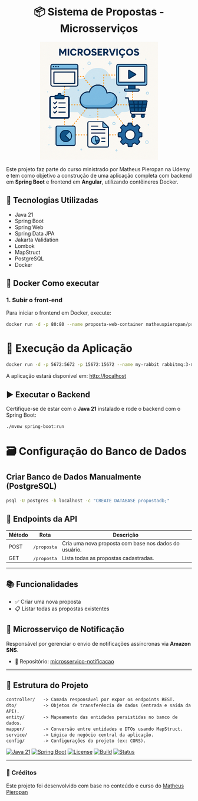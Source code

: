<div align="center">
 <h1>📦 Sistema de Propostas - Microsserviços </h1>
  <img src="microsservico-matheus.png" style="width: 320px; height: 320px; object-fit: cover;" />
</div>



Este projeto faz parte do curso ministrado por Matheus Pieropan na Udemy e tem como objetivo a construção de uma aplicação completa com backend em **Spring Boot** e frontend em **Angular**, utilizando contêineres Docker.

## 🔧 Tecnologias Utilizadas
- Java 21
- Spring Boot
- Spring Web
- Spring Data JPA
- Jakarta Validation
- Lombok
- MapStruct
- PostgreSQL
- Docker

## 🐳 Docker Como executar

### 1. Subir o front-end

Para iniciar o frontend em Docker, execute:

```bash
docker run -d -p 80:80 --name proposta-web-container matheuspieropan/proposta-web
```
# 🧪 Execução da Aplicação

```bash
docker run -d -p 5672:5672 -p 15672:15672 --name my-rabbit rabbitmq:3-management
```

A aplicação estará disponível em: [http://localhost](http://localhost)

## ▶️ Executar o Backend

Certifique-se de estar com o **Java 21** instalado e rode o backend com o Spring Boot:

```bash
./mvnw spring-boot:run

```
# 🗃️ Configuração do Banco de Dados

## Criar Banco de Dados Manualmente (PostgreSQL)

```bash
psql -U postgres -h localhost -c "CREATE DATABASE propostadb;"
```


## 📄 Endpoints da API

| Método | Rota        | Descrição                                              |
|--------|-------------|--------------------------------------------------------|
| POST   | `/proposta` | Cria uma nova proposta com base nos dados do usuário. |
| GET    | `/proposta` | Lista todas as propostas cadastradas.                 |

---

## 📚 Funcionalidades

- ✅ Criar uma nova proposta
- 📋 Listar todas as propostas existentes

## 🔔 Microsserviço de Notificação

Responsável por gerenciar o envio de notificações assíncronas via **Amazon SNS**.

- 📂 Repositório: [microsservico-notificacao](https://github.com/jcsalerno/microsservico-notificacao)

---

## 🧠 Estrutura do Projeto

```text
controller/   -> Camada responsável por expor os endpoints REST.  
dto/          -> Objetos de transferência de dados (entrada e saída da API).  
entity/       -> Mapeamento das entidades persistidas no banco de dados.  
mapper/       -> Conversão entre entidades e DTOs usando MapStruct.  
service/      -> Lógica de negócio central da aplicação.  
config/       -> Configurações do projeto (ex: CORS).  
```

[![Java 21](https://img.shields.io/badge/java-21-blue.svg)](https://openjdk.org/projects/jdk/21/)
[![Spring Boot](https://img.shields.io/badge/spring--boot-3.2.0-brightgreen)](https://spring.io/projects/spring-boot)
[![License](https://img.shields.io/badge/license-MIT-lightgrey.svg)](LICENSE)
[![Build](https://img.shields.io/badge/build-Maven-blue)](https://maven.apache.org/)
[![Status](https://img.shields.io/badge/status-finalizado-brightgreen)]()

---

### 🧾 Créditos

Este projeto foi desenvolvido com base no conteúdo e curso do [Matheus Pieropan](https://github.com/matheuspieropan)
